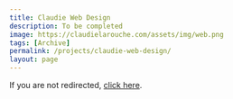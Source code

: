 ```yaml
---
title: Claudie Web Design
description: To be completed
image: https://claudielarouche.com/assets/img/web.png
tags: [Archive]
permalink: /projects/claudie-web-design/
layout: page
---
```


<meta http-equiv="refresh" content="0; url=https://claudielarouche.com/claudie-web-design.html">
<p>If you are not redirected, <a href="https://claudielarouche.com/claudie-web-design.html">click here</a>.</p>
